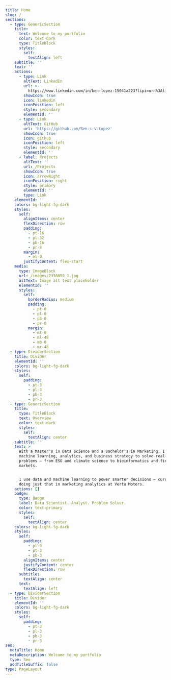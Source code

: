 ```yaml
---
title: Home
slug: /
sections:
  - type: GenericSection
    title:
      text: Welcome to my portfolio
      color: text-dark
      type: TitleBlock
      styles:
        self:
          textAlign: left
    subtitle: ''
    text: ''
    actions:
      - type: Link
        altText: LinkedIn
        url: >-
          https://www.linkedin.com/in/ben-lopez-15041a223?lipi=urn%3Ali%3Apage%3Ad_flagship3_profile_view_base_contact_details%3BFY26csLuRYCLQTF7nXEqTw%3D%3D
        showIcon: true
        icon: linkedin
        iconPosition: left
        style: secondary
        elementId: ''
      - type: Link
        altText: GitHub
        url: 'https://github.com/Ben-s-v-Lopez'
        showIcon: true
        icon: github
        iconPosition: left
        style: secondary
        elementId: ''
      - label: Projects
        altText: ''
        url: /Projects
        showIcon: true
        icon: arrowRight
        iconPosition: right
        style: primary
        elementId: ''
        type: Link
    elementId: ''
    colors: bg-light-fg-dark
    styles:
      self:
        alignItems: center
        flexDirection: row
        padding:
          - pt-16
          - pl-32
          - pb-16
          - pr-8
        margin:
          - ml-0
        justifyContent: flex-start
    media:
      type: ImageBlock
      url: /images/2330859 1.jpg
      altText: Image alt text placeholder
      elementId: ''
      styles:
        self:
          borderRadius: medium
          padding:
            - pt-0
            - pl-0
            - pb-0
            - pr-0
          margin:
            - mt-0
            - ml-48
            - mb-0
            - mr-48
  - type: DividerSection
    title: Divider
    elementId: ''
    colors: bg-light-fg-dark
    styles:
      self:
        padding:
          - pt-3
          - pl-3
          - pb-3
          - pr-3
  - type: GenericSection
    title:
      type: TitleBlock
      text: Overview
      color: text-dark
      styles:
        self:
          textAlign: center
    subtitle: ''
    text: >
      With a Master's in Data Science and a Bachelor's in Marketing, I combine
      machine learning, analytics, and business strategy to solve real-world
      problems — from ESG and climate science to bioinformatics and financial
      markets.


      I use data and machine learning to power smarter decisions — currently
      doing just that in marketing analytics at Vertu Motors.
    actions: []
    badge:
      type: Badge
      label: Data Scientist. Analyst. Problem Solver.
      color: text-primary
      styles:
        self:
          textAlign: center
    colors: bg-light-fg-dark
    styles:
      self:
        padding:
          - pl-0
          - pt-3
          - pb-3
        alignItems: center
        justifyContent: center
        flexDirection: row
      subtitle:
        textAlign: center
      text:
        textAlign: left
  - type: DividerSection
    title: Divider
    elementId: ''
    colors: bg-light-fg-dark
    styles:
      self:
        padding:
          - pt-3
          - pl-3
          - pb-3
          - pr-3
seo:
  metaTitle: Home
  metaDescription: Welcome to my portfolio
  type: Seo
  addTitleSuffix: false
type: PageLayout
---
```

